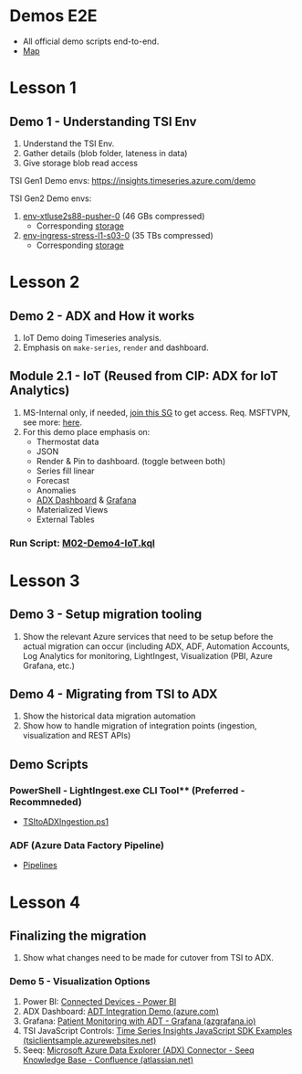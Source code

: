 # Demos E2E

- All official demo scripts end-to-end.
- [Map](./Map.md)


# Lesson 1 
## Demo 1 - Understanding TSI Env
1. Understand the TSI Env.
2. Gather details (blob folder, lateness in data)
3. Give storage blob read access 

TSI Gen1 Demo envs: https://insights.timeseries.azure.com/demo

TSI Gen2 Demo envs: 
1. [env-xtluse2s88-pusher-0](https://ms.portal.azure.com/#@microsoft.onmicrosoft.com/resource/subscriptions/4780209c-aab1-443f-b575-45461519f1af/resourceGroups/xtluse2s88-pusher-rg/providers/Microsoft.TimeSeriesInsights/environments/env-xtluse2s88-pusher-0/overview) (46 GBs compressed)
   - Corresponding [storage](https://ms.portal.azure.com/#@microsoft.onmicrosoft.com/resource/subscriptions/4780209c-aab1-443f-b575-45461519f1af/resourceGroups/xtluse2s88-pusher-rg/providers/Microsoft.Storage/storageAccounts/xtluse2s88pushersa/overview)
2. [env-ingress-stress-l1-s03-0](https://ms.portal.azure.com/#@microsoft.onmicrosoft.com/resource/subscriptions/4780209c-aab1-443f-b575-45461519f1af/resourceGroups/Perftest03/providers/Microsoft.TimeSeriesInsights/environments/env-ingress-stress-l1-s03-0/overview) (35 TBs compressed)
   - Corresponding [storage](https://ms.portal.azure.com/#@microsoft.onmicrosoft.com/resource/subscriptions/4780209c-aab1-443f-b575-45461519f1af/resourceGroups/Perftest03/providers/Microsoft.Storage/storageAccounts/l1stressteststorages03/overview)


# Lesson 2 
## Demo 2 - ADX and How it works
1. IoT Demo doing Timeseries analysis.
2. Emphasis on `make-series`, `render` and dashboard.

## Module 2.1 - IoT (Reused from CIP: ADX for IoT Analytics)
1. MS-Internal only, if needed, [join this SG](https://idwebelements/GroupManagement.aspx?Group=adxdemoenv&Operation=join) to get access. Req. MSFTVPN, see more: [here](https://dev.azure.com/CEandS/Azure-Data-Explorer/_git/ADX-with-IoT-Analytics?path=/Demos/Backpocket/IoTCustomerStoriesWithADX/readme.md).
3. For this demo place emphasis on: 
   * Thermostat data
   * JSON
   * Render & Pin to dashboard. (toggle between both)
   * Series fill linear
   * Forecast
   * Anomalies
   * [ADX Dashboard](https://dataexplorer.azure.com/dashboards/474edab9-00cf-4b9e-b785-8669b90c01e4?startTime=24hours&endTime=now&Device_Id=637085868243706792) & [Grafana](https://kustografanademo.scus.azgrafana.io/d/RmU02Dtnz/iot-demo-dashboard?orgId=1&var-Devices=1iqisxd5v6e&var-Devices=1k4gso7qv5y&from=1637640911640&to=1637684111640)
   * Materialized Views
   * External Tables

### Run Script: [M02-Demo4-IoT.kql](https://github.com/Azure/ADXIoTAnalytics/blob/main/assets/OfficialDemos/M02-Demo4-IoT.kql) 


# Lesson 3
## Demo 3 - Setup migration tooling
1. Show the relevant Azure services that need to be setup before the actual migration can occur (including ADX, ADF, Automation Accounts, Log Analytics for monitoring, LightIngest, Visualization (PBI, Azure Grafana, etc.) 

## Demo 4 - Migrating from TSI to ADX
1. Show the historical data migration automation 
2. Show how to handle migration of integration points (ingestion, visualization and REST APIs) 

## Demo Scripts
### PowerShell - LightIngest.exe CLI Tool** (Preferred - Recommneded) 
- [TSItoADXIngestion.ps1](../gen2/TSItoADXIngestion.ps1)

### ADF (Azure Data Factory Pipeline)
- [Pipelines](ADF/Pipelines)


# Lesson 4
## Finalizing the migration
1. Show what changes need to be made for cutover from TSI to ADX.

### Demo 5 - Visualization Options
1. Power BI: [Connected Devices - Power BI​](https://msit.powerbi.com/groups/4b6248e6-e5a0-4d5d-b45f-551b5ba2405f/reports/70a60322-b363-4c07-9ea1-9b25175d5f0b/ReportSection35273e9749f1df2d4d24)
2. ADX Dashboard: [ADT Integration Demo (azure.com)](https://dataexplorer.azure.com/dashboards/6840cd0a-625d-46be-b1b8-e31e531fd8f2?_startTime=2days&_endTime=now&Hospital=Arkham&Department=Psychiatry&Patients=patient2#796a38e3-13d8-469d-a1e1-9e8c94f48d18) ​
3. Grafana: [Patient Monitoring with ADT - Grafana (azgrafana.io)​](https://kustografanademo.scus.azgrafana.io/d/WgraFH1nk/patient-monitoring-with-adt?orgId=1&refresh=10s)
4. TSI JavaScript Controls: [Time Series Insights JavaScript SDK Examples (tsiclientsample.azurewebsites.net)](https://tsiclientsample.azurewebsites.net/)​
5. Seeq: [Microsoft Azure Data Explorer (ADX) Connector - Seeq Knowledge Base - Confluence (atlassian.net)](https://seeq.atlassian.net/wiki/spaces/KB/pages/1318650038/Microsoft+Azure+Data+Explorer+(ADX)+Connector)
